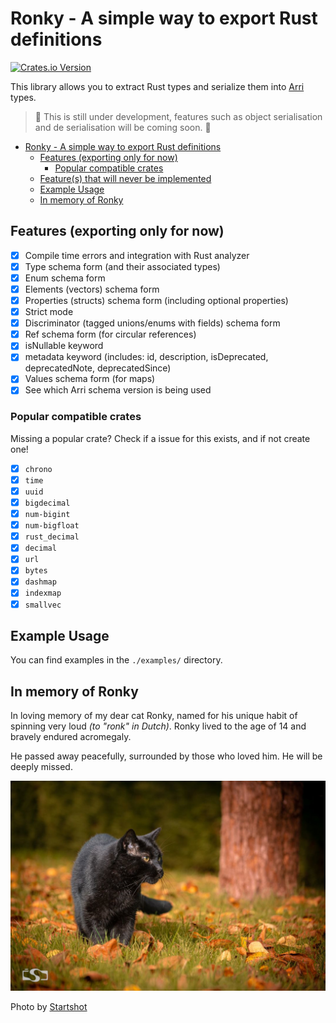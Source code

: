 # Ronky - A simple way to export Rust definitions

[![Crates.io Version](https://img.shields.io/crates/v/ronky)](https://crates.io/crates/ronky)

This library allows you to extract Rust types and serialize them into
[Arri](https://github.com/modiimedia/arri) types.

> 🚧 This is still under development, features such as object serialisation and
> de serialisation will be coming soon. 🚧

<!--toc:start-->

- [Ronky - A simple way to export Rust definitions](#ronky-a-simple-way-to-export-rust-definitions)
  - [Features (exporting only for now)](#features-exporting-only-for-now)
    - [Popular compatible crates](#popular-compatible-crates)
  - [Feature(s) that will never be implemented](#features-that-will-never-be-implemented)
  - [Example Usage](#example-usage)
  - [In memory of Ronky](#in-memory-of-ronky)
  <!--toc:end-->

## Features (exporting only for now)

- [x] Compile time errors and integration with Rust analyzer
- [x] Type schema form (and their associated types)
- [x] Enum schema form
- [x] Elements (vectors) schema form
- [x] Properties (structs) schema form (including optional properties)
- [x] Strict mode
- [x] Discriminator (tagged unions/enums with fields) schema form
- [x] Ref schema form (for circular references)
- [x] isNullable keyword
- [x] metadata keyword (includes: id, description, isDeprecated, deprecatedNote,
      deprecatedSince)
- [x] Values schema form (for maps)
- [x] See which Arri schema version is being used

### Popular compatible crates

Missing a popular crate? Check if a issue for this exists, and if not create one!

- [x] `chrono`
- [x] `time`
- [x] `uuid`
- [x] `bigdecimal`
- [x] `num-bigint`
- [x] `num-bigfloat`
- [x] `rust_decimal`
- [x] `decimal`
- [x] `url`
- [x] `bytes`
- [x] `dashmap`
- [x] `indexmap`
- [x] `smallvec`

## Example Usage

You can find examples in the `./examples/` directory.

## In memory of Ronky

In loving memory of my dear cat Ronky, named for his unique habit of spinning
very loud _(to "ronk" in Dutch)_. Ronky lived to the age of 14 and bravely
endured acromegaly.

He passed away peacefully, surrounded by those who loved him. He will be deeply missed.

![A beautiful picture of Ronky](./.readme/assets/ronky.jpg)

Photo by [Startshot](https://www.instagram.com/_startshot_/)
